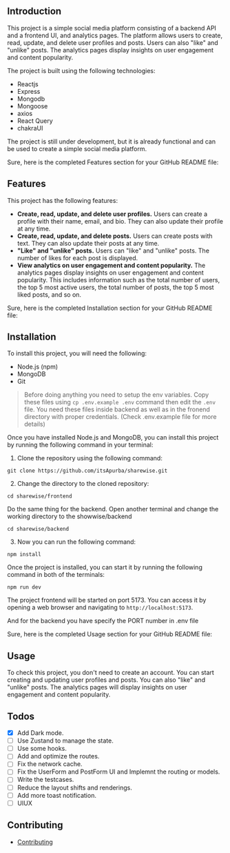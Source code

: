 ## Introduction

This project is a simple social media platform consisting of a backend API and a frontend UI, and analytics pages. The platform allows users to create, read, update, and delete user profiles and posts. Users can also "like" and "unlike" posts. The analytics pages display insights on user engagement and content popularity.

The project is built using the following technologies:

* Reactjs
* Express
* Mongodb
* Mongoose
* axios
* React Query
* chakraUI

The project is still under development, but it is already functional and can be used to create a simple social media platform.

Sure, here is the completed Features section for your GitHub README file:

## Features

This project has the following features:

* **Create, read, update, and delete user profiles.** Users can create a profile with their name, email, and bio. They can also update their profile at any time.
* **Create, read, update, and delete posts.** Users can create posts with text. They can also update their posts at any time.
* **"Like" and "unlike" posts.** Users can "like" and "unlike" posts. The number of likes for each post is displayed.
* **View analytics on user engagement and content popularity.** The analytics pages display insights on user engagement and content popularity. This includes information such as the total number of users, the top 5 most active users, the total number of posts, the top 5 most liked posts, and so on.

Sure, here is the completed Installation section for your GitHub README file:

## Installation

To install this project, you will need the following:

* Node.js (npm)
* MongoDB
* Git

> Before doing anything you need to setup the env variables. Copy these files using `cp .env.example .env` command then edit the `.env` file. You need these files inside backend as well as in the fronend directory with proper credentials. (Check .env.example file for more details)

Once you have installed Node.js and MongoDB, you can install this project by running the following command in your terminal:


1. Clone the repository using the following command: 

```
git clone https://github.com/itsApurba/sharewise.git
```

2. Change the directory to the cloned repository:

```
cd sharewise/frontend
```
Do the same thing for the backend. Open another terminal and change the working directory to the showwise/backend
```
cd sharewise/backend

```
3. Now you can run the following command:

```
npm install
```


Once the project is installed, you can start it by running the following command in both of the terminals:

```
npm run dev
```

The project frontend will be started on port 5173. You can access it by opening a web browser and navigating to `http://localhost:5173`.

And for the backend you have specify the PORT number in .env file

Sure, here is the completed Usage section for your GitHub README file:

## Usage

To check this project, you don't need to create an account. You can start creating and updating user profiles and posts. You can also "like" and "unlike" posts. The analytics pages will display insights on user engagement and content popularity.

## Todos

- [x]  Add Dark mode.
- [ ]  Use Zustand to manage the state.
- [ ]  Use some hooks.
- [ ]  Add and optimize the routes.
- [ ]  Fix the network cache.
- [ ]  Fix the UserForm and PostForm UI and Implemnt the routing or models.
- [ ]  Write the testcases.
- [ ]  Reduce the layout shifts and renderings.
- [ ]  Add more toast notification.
- [ ]  UIUX

## Contributing

* [Contributing](https://github.com/itsApurba/sharewise/blob/master/README.md#contributing)
